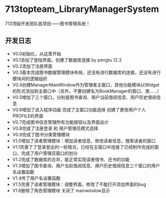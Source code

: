 # 713topteam_LibraryManagerSystem
713顶级开发团队首项目——图书管理系统！

## 开发日志
- V0.0初始化，从这里开始
- V0.1添加了登陆界面，创建了数据库连接 by pengtu 12.3
- V0.2添加了注册界面
- V0.3基本完成图书数据管理模块布局，还没有进行数据库的连接，还没有进行模块间的逻辑组织
- V0.4创建ManagerMainWindow作为管理者主窗口，其他功能模块以Widget的形式添加到主窗口中（另外，不要创建名为BookManager的窗口、类……）
- V0.5增加了三个窗口，分别是图书查询、用户当前借阅信息、用户历史借阅信息
- V0.6增加了进入程序动画 完成了主窗口功能选择 创建了更改用户个人PROFILE的界面
- V0.7完成图书信息管理所有功能按钮以及界面设计
- V0.8完成了注册登录 和 用户管理员模式选择
- V0.9完成了图书分类管理模块
- V1.0增加了读者管理模块：增加读者信息，修改读者信息，搜索读者的窗口
- V1.1完善了了登录登出的一些情况，已经在主窗口中连接了已经制作完成的窗口，完成了用户管理员窗口的划分
- V1.2完成了数据库的合并，能正常实现读者借书、还书的功能
- V1.3增加了图书查询、用户当前借阅信息、用户历史借阅信息三个窗口的用户名设置函数
- V1.4传了用户名设置函数
- V1.5完善了读者管理模块：调整界面，修改了不能打开添加界面的bug
- V1.6删除了角色管理模块 关闭了 mainwindow显示